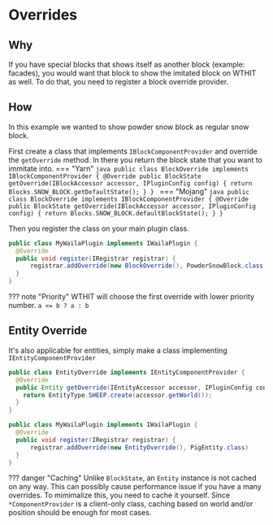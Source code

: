 # Overrides

## Why
If you have special blocks that shows itself as another block (example: facades),
you would want that block to show the imitated block on WTHIT as well. 
To do that, you need to register a block override provider.

## How
In this example we wanted to show powder snow block as regular snow block.

First create a class that implements `IBlockComponentProvider` and override the `getOverride` method.
In there you return the block state that you want to immitate into.
=== "Yarn"
    ```java
    public class BlockOverride implements IBlockComponentProvider {
      @Override
      public BlockState getOverride(IBlockAccessor accessor, IPluginConfig config) {
        return Blocks.SNOW_BLOCK.getDefaultState();
      }
    }
    ```
=== "Mojang"
    ```java
    public class BlockOverride implements IBlockComponentProvider {
      @Override
      public BlockState getOverride(IBlockAccessor accessor, IPluginConfig config) {
        return Blocks.SNOW_BLOCK.defaultBlockState();
      }
    }
    ```

Then you register the class on your main plugin class.
```java
public class MyWailaPlugin implements IWailaPlugin {
  @Override
  public void register(IRegistrar registrar) {
      registrar.addOverride(new BlockOverride(), PowderSnowBlock.class)
  }
}
```
??? note "Priority"
    WTHIT will choose the first override with lower priority number.
    `a <= b ? a : b`


## Entity Override

It's also applicable for entities, simply make a class implementing `IEntityComponentProvider`
```java
public class EntityOverride implements IEntityComponentProvider {
  @Override
  public Entity getOverride(IEntityAccessor accessor, IPluginConfig config) {
    return EntityType.SHEEP.create(accessor.getWorld());
  }
}
```

```java
public class MyWailaPlugin implements IWailaPlugin {
  @Override
  public void register(IRegistrar registrar) {
      registrar.addOverride(new EntityOverride(), PigEntity.class)
  }
}
```
??? danger "Caching"
    Unlike `BlockState`, an `Entity` instance is not cached on any way. This can possibly cause
    performance issue if you have a many overrides. To mimimalize this, you need to cache it yourself.
    Since `*ComponentProvider` is a client-only class, caching based on world and/or position should 
    be enough for most cases.
